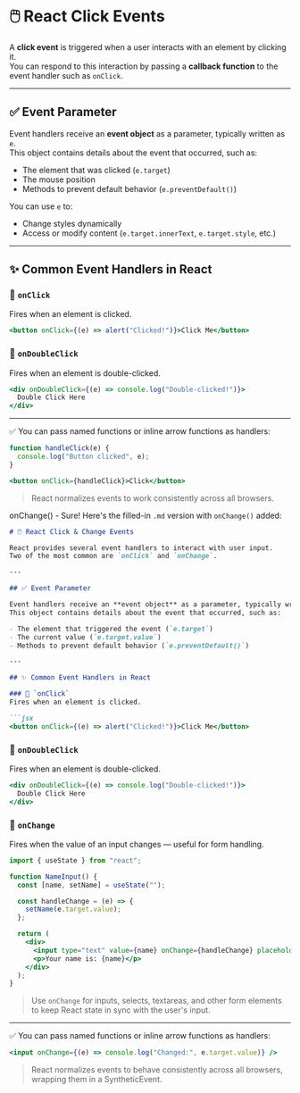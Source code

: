 # 🖱️ React Click Events

A **click event** is triggered when a user interacts with an element by clicking it.  
You can respond to this interaction by passing a **callback function** to the event handler such as `onClick`.

---

## ✅ Event Parameter

Event handlers receive an **event object** as a parameter, typically written as `e`.  
This object contains details about the event that occurred, such as:

- The element that was clicked (`e.target`)
- The mouse position
- Methods to prevent default behavior (`e.preventDefault()`)

You can use `e` to:

- Change styles dynamically
- Access or modify content (`e.target.innerText`, `e.target.style`, etc.)

---

## ✨ Common Event Handlers in React

### 🔹 `onClick`
Fires when an element is clicked.

```jsx
<button onClick={(e) => alert("Clicked!")}>Click Me</button>
````

### 🔹 `onDoubleClick`

Fires when an element is double-clicked.

```jsx
<div onDoubleClick={(e) => console.log("Double-clicked!")}>
  Double Click Here
</div>
```

---

✅ You can pass named functions or inline arrow functions as handlers:

```jsx
function handleClick(e) {
  console.log("Button clicked", e);
}

<button onClick={handleClick}>Click</button>
```

> React normalizes events to work consistently across all browsers.

onChange() - 
Sure! Here's the filled-in `.md` version with `onChange()` added:

````md
# 🖱️ React Click & Change Events

React provides several event handlers to interact with user input.  
Two of the most common are `onClick` and `onChange`.

---

## ✅ Event Parameter

Event handlers receive an **event object** as a parameter, typically written as `e`.  
This object contains details about the event that occurred, such as:

- The element that triggered the event (`e.target`)
- The current value (`e.target.value`)
- Methods to prevent default behavior (`e.preventDefault()`)

---

## ✨ Common Event Handlers in React

### 🔹 `onClick`
Fires when an element is clicked.

```jsx
<button onClick={(e) => alert("Clicked!")}>Click Me</button>
````

### 🔹 `onDoubleClick`

Fires when an element is double-clicked.

```jsx
<div onDoubleClick={(e) => console.log("Double-clicked!")}>
  Double Click Here
</div>
```

### 🔹 `onChange`

Fires when the value of an input changes — useful for form handling.

```jsx
import { useState } from "react";

function NameInput() {
  const [name, setName] = useState("");

  const handleChange = (e) => {
    setName(e.target.value);
  };

  return (
    <div>
      <input type="text" value={name} onChange={handleChange} placeholder="Enter your name" />
      <p>Your name is: {name}</p>
    </div>
  );
}
```

> Use `onChange` for inputs, selects, textareas, and other form elements to keep React state in sync with the user's input.

---

✅ You can pass named functions or inline arrow functions as handlers:

```jsx
<input onChange={(e) => console.log("Changed:", e.target.value)} />
```

> React normalizes events to behave consistently across all browsers, wrapping them in a SyntheticEvent.
